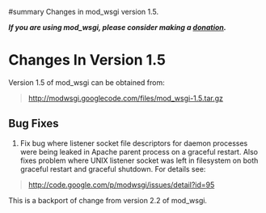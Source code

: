﻿#summary Changes in mod\_wsgi version 1.5.

_**If you are using mod\_wsgi, please consider making a
[donation](HowToContributeBack.md).**_

# Changes In Version 1.5 #

Version 1.5 of mod\_wsgi can be obtained from:

> http://modwsgi.googlecode.com/files/mod_wsgi-1.5.tar.gz

## Bug Fixes ##

1. Fix bug where listener socket file descriptors for daemon processes were
being leaked in Apache parent process on a graceful restart. Also fixes
problem where UNIX listener socket was left in filesystem on both graceful
restart and graceful shutdown. For details see:

> http://code.google.com/p/modwsgi/issues/detail?id=95

This is a backport of change from version 2.2 of mod\_wsgi.